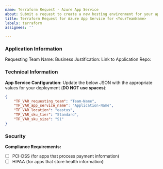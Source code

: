 ```yaml
---
name: Terraform Request - Azure App Service
about: Submit a request to create a new hosting environment for your app
title: Terraform Request for Azure App Service for <YourTeamName>
labels: terraform
assignees: ''

---
```


### Application Information
Requesting Team Name: 
Business Justification: 
Link to Application Repo: 


### Technical Information
**App Service Configuration:**
Update the below JSON with the appropriate values for your deployment (**DO NOT use spaces**):

```json
{
    "TF_VAR_requesting_team": "Team-Name",
    "TF_VAR_app_service_name": "Application-Name",
    "TF_VAR_location": "eastus",
    "TF_VAR_sku_tier": "Standard",
    "TF_VAR_sku_size": "S1"
} 
```

### Security
**Compliance Requirements:**
- [ ] PCI-DSS (for apps that process payment information)
- [ ] HIPAA (for apps that store health information)
